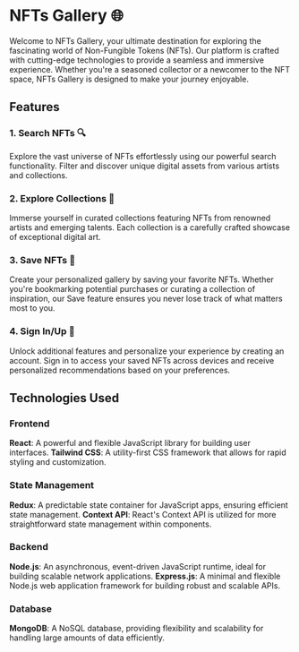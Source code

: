 # NFTs Gallery 🌐

Welcome to NFTs Gallery, your ultimate destination for exploring the fascinating world of Non-Fungible Tokens (NFTs). Our platform is crafted with cutting-edge technologies to provide a seamless and immersive experience. Whether you're a seasoned collector or a newcomer to the NFT space, NFTs Gallery is designed to make your journey enjoyable.

## Features

### 1. Search NFTs 🔍
Explore the vast universe of NFTs effortlessly using our powerful search functionality. Filter and discover unique digital assets from various artists and collections.

### 2. Explore Collections 🎨
Immerse yourself in curated collections featuring NFTs from renowned artists and emerging talents. Each collection is a carefully crafted showcase of exceptional digital art.

### 3. Save NFTs 💾
Create your personalized gallery by saving your favorite NFTs. Whether you're bookmarking potential purchases or curating a collection of inspiration, our Save feature ensures you never lose track of what matters most to you.

### 4. Sign In/Up 🚀
Unlock additional features and personalize your experience by creating an account. Sign in to access your saved NFTs across devices and receive personalized recommendations based on your preferences.

## Technologies Used

### Frontend
**React**: A powerful and flexible JavaScript library for building user interfaces.
**Tailwind CSS**: A utility-first CSS framework that allows for rapid styling and customization.

### State Management
**Redux**: A predictable state container for JavaScript apps, ensuring efficient state management.
**Context API**: React's Context API is utilized for more straightforward state management within components.

### Backend
**Node.js**: An asynchronous, event-driven JavaScript runtime, ideal for building scalable network applications.
**Express.js**: A minimal and flexible Node.js web application framework for building robust and scalable APIs.

### Database
**MongoDB**: A NoSQL database, providing flexibility and scalability for handling large amounts of data efficiently.

